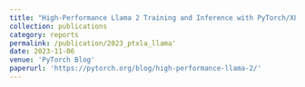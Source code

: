 ```yaml
---
title: "High-Performance Llama 2 Training and Inference with PyTorch/XLA on Cloud TPUs"
collection: publications
category: reports
permalink: /publication/2023_ptxla_llama'
date: 2023-11-06
venue: 'PyTorch Blog'
paperurl: 'https://pytorch.org/blog/high-performance-llama-2/'
---
```

